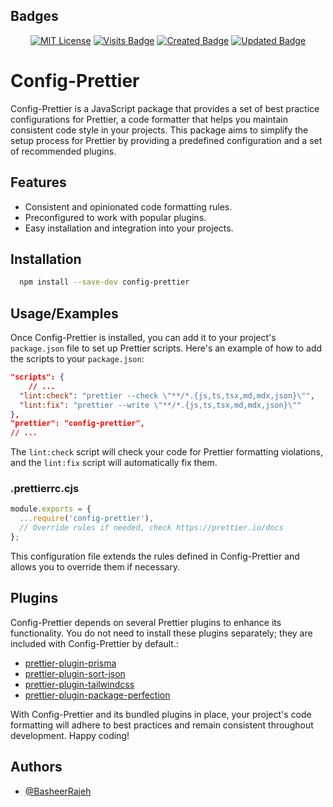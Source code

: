 
## Badges

<div align="center">

[![MIT License](https://img.shields.io/badge/License-MIT-green.svg)](https://choosealicense.com/licenses/mit/)
[![Visits Badge](https://badges.pufler.dev/visits/BasheerRajeh/config-prettier-js)](https://github.com/BasheerRajeh/config-prettier-js)
[![Created Badge](https://badges.pufler.dev/created/BasheerRajeh/config-prettier-js)](https://www.npmjs.com/package/config-prettier)
[![Updated Badge](https://badges.pufler.dev/updated/BasheerRajeh/config-prettier-js)](https://www.npmjs.com/package/config-prettier)

</div>

# Config-Prettier

Config-Prettier is a JavaScript package that provides a set of best practice configurations for Prettier, a code formatter that helps you maintain consistent code style in your projects. This package aims to simplify the setup process for Prettier by providing a predefined configuration and a set of recommended plugins.


## Features

- Consistent and opinionated code formatting rules.
- Preconfigured to work with popular plugins.
- Easy installation and integration into your projects.



## Installation

```bash
  npm install --save-dev config-prettier
```
    
## Usage/Examples
Once Config-Prettier is installed, you can add it to your project's `package.json` file to set up Prettier scripts. Here's an example of how to add the scripts to your `package.json`:

```json
"scripts": {
    // ...
  "lint:check": "prettier --check \"**/*.{js,ts,tsx,md,mdx,json}\"",
  "lint:fix": "prettier --write \"**/*.{js,ts,tsx,md,mdx,json}\""
}, 
"prettier": "config-prettier",
// ...
```

The `lint:check` script will check your code for Prettier formatting violations, and the `lint:fix` script will automatically fix them.

### .prettierrc.cjs

```javascript
module.exports = {
  ...require('config-prettier'),
  // Override rules if needed, check https://prettier.io/docs
};
```

This configuration file extends the rules defined in Config-Prettier and allows you to override them if necessary.

## Plugins
Config-Prettier depends on several Prettier plugins to enhance its functionality. You do not need to install these plugins separately; they are included with Config-Prettier by default.:

- [prettier-plugin-prisma](https://www.npmjs.com/package/prettier-plugin-prisma)
- [prettier-plugin-sort-json](https://www.npmjs.com/package/prettier-plugin-sort-json)
- [prettier-plugin-tailwindcss](https://www.npmjs.com/package/prettier-plugin-tailwindcss)
- [prettier-plugin-package-perfection](https://www.npmjs.com/package/prettier-plugin-package-perfection)

With Config-Prettier and its bundled plugins in place, your project's code formatting will adhere to best practices and remain consistent throughout development. Happy coding!


## Authors

- [@BasheerRajeh](https://www.github.com/BasheerRajeh)

